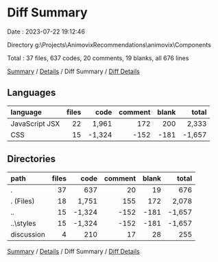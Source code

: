 # Diff Summary

Date : 2023-07-22 19:12:46

Directory g:\\Projects\\AnimovixRecommendations\\animovix\\Components

Total : 37 files,  637 codes, 20 comments, 19 blanks, all 676 lines

[Summary](results.md) / [Details](details.md) / Diff Summary / [Diff Details](diff-details.md)

## Languages
| language | files | code | comment | blank | total |
| :--- | ---: | ---: | ---: | ---: | ---: |
| JavaScript JSX | 22 | 1,961 | 172 | 200 | 2,333 |
| CSS | 15 | -1,324 | -152 | -181 | -1,657 |

## Directories
| path | files | code | comment | blank | total |
| :--- | ---: | ---: | ---: | ---: | ---: |
| . | 37 | 637 | 20 | 19 | 676 |
| . (Files) | 18 | 1,751 | 155 | 172 | 2,078 |
| .. | 15 | -1,324 | -152 | -181 | -1,657 |
| ..\\styles | 15 | -1,324 | -152 | -181 | -1,657 |
| discussion | 4 | 210 | 17 | 28 | 255 |

[Summary](results.md) / [Details](details.md) / Diff Summary / [Diff Details](diff-details.md)